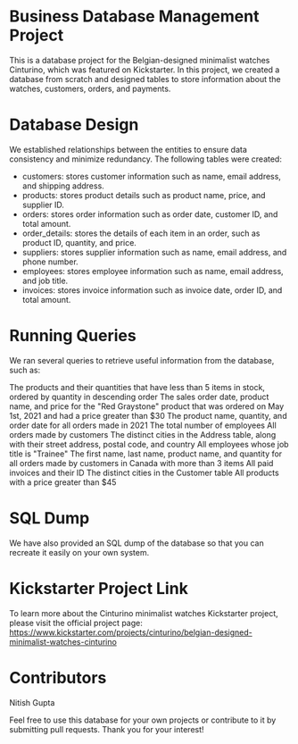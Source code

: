 # Business Database Management Project
This is a database project for the Belgian-designed minimalist watches Cinturino, which was featured on Kickstarter. In this project, we created a database from scratch and designed tables to store information about the watches, customers, orders, and payments.

# Database Design
We established relationships between the entities to ensure data consistency and minimize redundancy. The following tables were created:
* customers: stores customer information such as name, email address, and shipping address.
* products: stores product details such as product name, price, and supplier ID.
* orders: stores order information such as order date, customer ID, and total amount.
* order_details: stores the details of each item in an order, such as product ID, quantity, and price.
* suppliers: stores supplier information such as name, email address, and phone number.
* employees: stores employee information such as name, email address, and job title.
* invoices: stores invoice information such as invoice date, order ID, and total amount.

# Running Queries
We ran several queries to retrieve useful information from the database, such as:

The products and their quantities that have less than 5 items in stock, ordered by quantity in descending order
The sales order date, product name, and price for the "Red Graystone" product that was ordered on May 1st, 2021 and had a price greater than $30
The product name, quantity, and order date for all orders made in 2021
The total number of employees
All orders made by customers
The distinct cities in the Address table, along with their street address, postal code, and country
All employees whose job title is "Trainee"
The first name, last name, product name, and quantity for all orders made by customers in Canada with more than 3 items
All paid invoices and their ID
The distinct cities in the Customer table
All products with a price greater than $45


# SQL Dump
We have also provided an SQL dump of the database so that you can recreate it easily on your own system.

# Kickstarter Project Link
To learn more about the Cinturino minimalist watches Kickstarter project, please visit the official project page: https://www.kickstarter.com/projects/cinturino/belgian-designed-minimalist-watches-cinturino

# Contributors
Nitish Gupta

Feel free to use this database for your own projects or contribute to it by submitting pull requests. Thank you for your interest!



